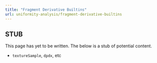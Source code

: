 ```yaml
---
title: "Fragment Derivative Builtins"
url: uniformity-analysis/fragment-derivative-builtins
---
```


## STUB
This page has yet to be written. The below is a stub of potential content.

* `textureSample`, `dpdx`, etc

